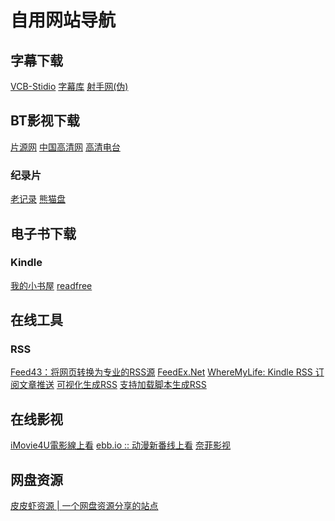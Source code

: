 # 自用网站导航
## 字幕下载
[VCB-Stidio](http://bbs.vcb-s.com/forum-37-1.html) [字幕库](http://www.zimuku.la/)  [射手网(伪)](https://secure.assrt.net/)
## BT影视下载
[片源网](http://pianyuan.la/) [中国高清网](http://gaoqing.la/) [高清电台](https://gaoqing.fm/)
### 纪录片
[老记录](https://www.laojilu.com/) [熊猫盘](http://xiongmaopan.com/)
## 电子书下载
### Kindle
[我的小书屋](http://mebook.cc/) [readfree](https://readfree.me/)
## 在线工具
### RSS
[Feed43：将网页转换为专业的RSS源](https://feed43.com/) [FeedEx.Net](https://feedex.net/) [WhereMyLife: Kindle RSS 订阅文章推送](https://wheremylife.cn/) [可视化生成RSS](https://fetchrss.com/) [支持加载脚本生成RSS](https://politepol.com/en/) []()
## 在线影视
[iMovie4U電影線上看](https://www.imovie4u.com/) [ebb.io :: 动漫新番线上看](https://ebb.io/) [奈菲影视](https://nfmovies.com/) []() []()
## 网盘资源
[皮皮虾资源 | 一个网盘资源分享的站点](https://bdy.ppxzy.com/)



